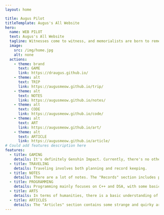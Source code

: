 ```yaml
---
layout: home

title: Augus Pilot
titleTemplate: Augus's All Website
hero:
  name: WEB PILOT
  text: Augus's All Website
  tagline: Witnesses come to witness, and memorialists are born to remember. 
  image:
    src: /img/home.jpg
    alt: none
  actions:
    - theme: brand
      text: GAME
      link: https://draugus.github.io/
    - theme: alt
      text: TRIP
      link: https://augusmeow.github.io/trip/
    - theme: alt
      text: NOTES
      link: https://augusmeow.github.io/notes/
    - theme: alt
      text: CODE
      link: https://augusmeow.github.io/code/
    - theme: alt
      text: ART
      link: https://augusmeow.github.io/art/            
    - theme: alt
      text: ARTICLE
      link: https://augusmeow.github.io/article/           
# Could add features description here
features:
  - title: GAMING
    details: It's definitely Genshin Impact. Currently, there's no other game interest and nothing else to play. 
  - title: TRAVELING
    details: Traveling involves both planning and record keeping. 
  - title: NOTES
    details: There are a lot of notes. The "Records" section includes pages currently being used. The "Career" section holds information about the future career path. The "Future" section contains miscellaneous items. The "Archives" section holds historical documents. The "Ideas" section is for personal musings. 
  - title: PROGRAMMING
    details: Programming mainly focuses on C++ and DSA, with some basic essays - mostly on C++. There are fewer notes on other programming languages, and those related to programming are also included here. 
  - title: ARTS
    details: In terms of humanities, there is a basic understanding of the humanities, such as art and economics. It also includes self-recorded language learning and some scattered history. 
  - title: ARTICLES
    details: The "Articles" section contains some strange and quirky articles, which may or may not be strange
---
```


